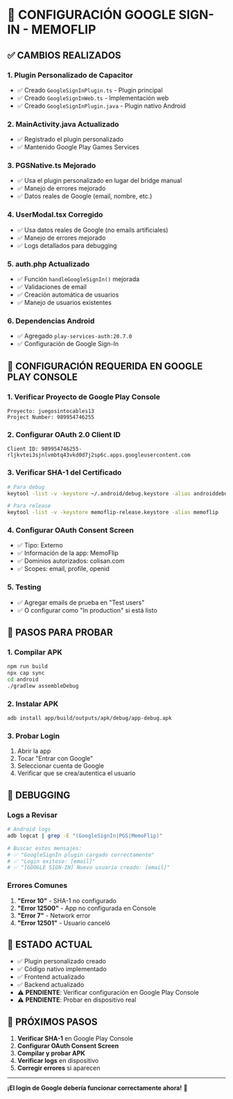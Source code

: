 # 🔧 CONFIGURACIÓN GOOGLE SIGN-IN - MEMOFLIP

## ✅ **CAMBIOS REALIZADOS**

### **1. Plugin Personalizado de Capacitor**
- ✅ Creado `GoogleSignInPlugin.ts` - Plugin principal
- ✅ Creado `GoogleSignInWeb.ts` - Implementación web
- ✅ Creado `GoogleSignInPlugin.java` - Plugin nativo Android

### **2. MainActivity.java Actualizado**
- ✅ Registrado el plugin personalizado
- ✅ Mantenido Google Play Games Services

### **3. PGSNative.ts Mejorado**
- ✅ Usa el plugin personalizado en lugar del bridge manual
- ✅ Manejo de errores mejorado
- ✅ Datos reales de Google (email, nombre, etc.)

### **4. UserModal.tsx Corregido**
- ✅ Usa datos reales de Google (no emails artificiales)
- ✅ Manejo de errores mejorado
- ✅ Logs detallados para debugging

### **5. auth.php Actualizado**
- ✅ Función `handleGoogleSignIn()` mejorada
- ✅ Validaciones de email
- ✅ Creación automática de usuarios
- ✅ Manejo de usuarios existentes

### **6. Dependencias Android**
- ✅ Agregado `play-services-auth:20.7.0`
- ✅ Configuración de Google Sign-In

## 🚨 **CONFIGURACIÓN REQUERIDA EN GOOGLE PLAY CONSOLE**

### **1. Verificar Proyecto de Google Play Console**
```
Proyecto: juegosintocables13
Project Number: 989954746255
```

### **2. Configurar OAuth 2.0 Client ID**
```
Client ID: 989954746255-rljkvtei3sjnlvmbtq43vkd0d7j2sp6c.apps.googleusercontent.com
```

### **3. Verificar SHA-1 del Certificado**
```bash
# Para debug
keytool -list -v -keystore ~/.android/debug.keystore -alias androiddebugkey -storepass android -keypass android

# Para release
keytool -list -v -keystore memoflip-release.keystore -alias memoflip
```

### **4. Configurar OAuth Consent Screen**
- ✅ Tipo: Externo
- ✅ Información de la app: MemoFlip
- ✅ Dominios autorizados: colisan.com
- ✅ Scopes: email, profile, openid

### **5. Testing**
- ✅ Agregar emails de prueba en "Test users"
- ✅ O configurar como "In production" si está listo

## 🔧 **PASOS PARA PROBAR**

### **1. Compilar APK**
```bash
npm run build
npx cap sync
cd android
./gradlew assembleDebug
```

### **2. Instalar APK**
```bash
adb install app/build/outputs/apk/debug/app-debug.apk
```

### **3. Probar Login**
1. Abrir la app
2. Tocar "Entrar con Google"
3. Seleccionar cuenta de Google
4. Verificar que se crea/autentica el usuario

## 🐛 **DEBUGGING**

### **Logs a Revisar**
```bash
# Android logs
adb logcat | grep -E "(GoogleSignIn|PGS|MemoFlip)"

# Buscar estos mensajes:
# ✅ "GoogleSignIn plugin cargado correctamente"
# ✅ "Login exitoso: [email]"
# ✅ "[GOOGLE SIGN-IN] Nuevo usuario creado: [email]"
```

### **Errores Comunes**
1. **"Error 10"** - SHA-1 no configurado
2. **"Error 12500"** - App no configurada en Console
3. **"Error 7"** - Network error
4. **"Error 12501"** - Usuario canceló

## 📱 **ESTADO ACTUAL**

- ✅ Plugin personalizado creado
- ✅ Código nativo implementado
- ✅ Frontend actualizado
- ✅ Backend actualizado
- ⚠️ **PENDIENTE**: Verificar configuración en Google Play Console
- ⚠️ **PENDIENTE**: Probar en dispositivo real

## 🎯 **PRÓXIMOS PASOS**

1. **Verificar SHA-1** en Google Play Console
2. **Configurar OAuth Consent Screen**
3. **Compilar y probar APK**
4. **Verificar logs** en dispositivo
5. **Corregir errores** si aparecen

---

**¡El login de Google debería funcionar correctamente ahora!** 🚀

